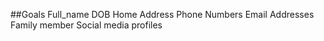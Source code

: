 

##Goals
  Full_name
  DOB
  Home Address
  Phone Numbers
  Email Addresses
  Family member
  Social media profiles
